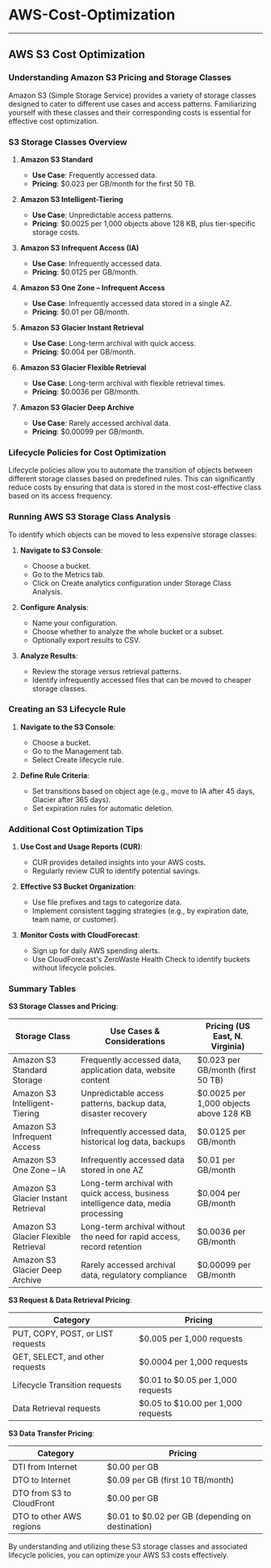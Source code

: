 # AWS-Cost-Optimization
-------
## AWS S3 Cost Optimization 
### Understanding Amazon S3 Pricing and Storage Classes

Amazon S3 (Simple Storage Service) provides a variety of storage classes designed to cater to different use cases and access patterns. Familiarizing yourself with these classes and their corresponding costs is essential for effective cost optimization.

### S3 Storage Classes Overview

1. **Amazon S3 Standard**
   - **Use Case**: Frequently accessed data.
   - **Pricing**: $0.023 per GB/month for the first 50 TB.

2. **Amazon S3 Intelligent-Tiering**
   - **Use Case**: Unpredictable access patterns.
   - **Pricing**: $0.0025 per 1,000 objects above 128 KB, plus tier-specific storage costs.

3. **Amazon S3 Infrequent Access (IA)**
   - **Use Case**: Infrequently accessed data.
   - **Pricing**: $0.0125 per GB/month.

4. **Amazon S3 One Zone – Infrequent Access**
   - **Use Case**: Infrequently accessed data stored in a single AZ.
   - **Pricing**: $0.01 per GB/month.

5. **Amazon S3 Glacier Instant Retrieval**
   - **Use Case**: Long-term archival with quick access.
   - **Pricing**: $0.004 per GB/month.

6. **Amazon S3 Glacier Flexible Retrieval**
   - **Use Case**: Long-term archival with flexible retrieval times.
   - **Pricing**: $0.0036 per GB/month.

7. **Amazon S3 Glacier Deep Archive**
   - **Use Case**: Rarely accessed archival data.
   - **Pricing**: $0.00099 per GB/month.

### Lifecycle Policies for Cost Optimization

Lifecycle policies allow you to automate the transition of objects between different storage classes based on predefined rules. This can significantly reduce costs by ensuring that data is stored in the most cost-effective class based on its access frequency.

### Running AWS S3 Storage Class Analysis

To identify which objects can be moved to less expensive storage classes:

1. **Navigate to S3 Console**:
   - Choose a bucket.
   - Go to the Metrics tab.
   - Click on Create analytics configuration under Storage Class Analysis.

2. **Configure Analysis**:
   - Name your configuration.
   - Choose whether to analyze the whole bucket or a subset.
   - Optionally export results to CSV.

3. **Analyze Results**:
   - Review the storage versus retrieval patterns.
   - Identify infrequently accessed files that can be moved to cheaper storage classes.

### Creating an S3 Lifecycle Rule

1. **Navigate to the S3 Console**:
   - Choose a bucket.
   - Go to the Management tab.
   - Select Create lifecycle rule.

2. **Define Rule Criteria**:
   - Set transitions based on object age (e.g., move to IA after 45 days, Glacier after 365 days).
   - Set expiration rules for automatic deletion.

### Additional Cost Optimization Tips

1. **Use Cost and Usage Reports (CUR)**:
   - CUR provides detailed insights into your AWS costs.
   - Regularly review CUR to identify potential savings.

2. **Effective S3 Bucket Organization**:
   - Use file prefixes and tags to categorize data.
   - Implement consistent tagging strategies (e.g., by expiration date, team name, or customer).

3. **Monitor Costs with CloudForecast**:
   - Sign up for daily AWS spending alerts.
   - Use CloudForecast's ZeroWaste Health Check to identify buckets without lifecycle policies.

### Summary Tables

**S3 Storage Classes and Pricing**:

| Storage Class                     | Use Cases & Considerations                                                                 | Pricing (US East, N. Virginia)                     |
|-----------------------------------|-------------------------------------------------------------------------------------------|---------------------------------------------------|
| Amazon S3 Standard Storage        | Frequently accessed data, application data, website content                                | $0.023 per GB/month (first 50 TB)                 |
| Amazon S3 Intelligent-Tiering     | Unpredictable access patterns, backup data, disaster recovery                             | $0.0025 per 1,000 objects above 128 KB            |
| Amazon S3 Infrequent Access       | Infrequently accessed data, historical log data, backups                                  | $0.0125 per GB/month                              |
| Amazon S3 One Zone – IA           | Infrequently accessed data stored in one AZ                                               | $0.01 per GB/month                                |
| Amazon S3 Glacier Instant Retrieval | Long-term archival with quick access, business intelligence data, media processing         | $0.004 per GB/month                               |
| Amazon S3 Glacier Flexible Retrieval | Long-term archival without the need for rapid access, record retention                    | $0.0036 per GB/month                              |
| Amazon S3 Glacier Deep Archive    | Rarely accessed archival data, regulatory compliance                                      | $0.00099 per GB/month                             |

**S3 Request & Data Retrieval Pricing**:

| Category                               | Pricing                                       |
|----------------------------------------|-----------------------------------------------|
| PUT, COPY, POST, or LIST requests      | $0.005 per 1,000 requests                     |
| GET, SELECT, and other requests        | $0.0004 per 1,000 requests                    |
| Lifecycle Transition requests          | $0.01 to $0.05 per 1,000 requests             |
| Data Retrieval requests                | $0.05 to $10.00 per 1,000 requests            |

**S3 Data Transfer Pricing**:

| Category                  | Pricing                                              |
|---------------------------|------------------------------------------------------|
| DTI from Internet         | $0.00 per GB                                         |
| DTO to Internet           | $0.09 per GB (first 10 TB/month)                     |
| DTO from S3 to CloudFront | $0.00 per GB                                         |
| DTO to other AWS regions  | $0.01 to $0.02 per GB (depending on destination)     |

By understanding and utilizing these S3 storage classes and associated lifecycle policies, you can optimize your AWS S3 costs effectively.
